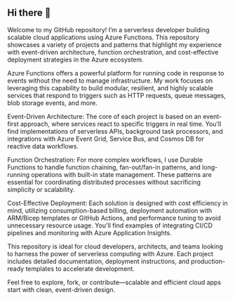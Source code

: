 ## Hi there 👋

Welcome to my GitHub repository! I’m a serverless developer building scalable cloud applications using Azure Functions. This repository showcases a variety of projects and patterns that highlight my experience with event-driven architecture, function orchestration, and cost-effective deployment strategies in the Azure ecosystem.

Azure Functions offers a powerful platform for running code in response to events without the need to manage infrastructure. My work focuses on leveraging this capability to build modular, resilient, and highly scalable services that respond to triggers such as HTTP requests, queue messages, blob storage events, and more.

Event-Driven Architecture: The core of each project is based on an event-first approach, where services react to specific triggers in real time. You’ll find implementations of serverless APIs, background task processors, and integrations with Azure Event Grid, Service Bus, and Cosmos DB for reactive data workflows.

Function Orchestration: For more complex workflows, I use Durable Functions to handle function chaining, fan-out/fan-in patterns, and long-running operations with built-in state management. These patterns are essential for coordinating distributed processes without sacrificing simplicity or scalability.

Cost-Effective Deployment: Each solution is designed with cost efficiency in mind, utilizing consumption-based billing, deployment automation with ARM/Bicep templates or GitHub Actions, and performance tuning to avoid unnecessary resource usage. You'll find examples of integrating CI/CD pipelines and monitoring with Azure Application Insights.

This repository is ideal for cloud developers, architects, and teams looking to harness the power of serverless computing with Azure. Each project includes detailed documentation, deployment instructions, and production-ready templates to accelerate development.

Feel free to explore, fork, or contribute—scalable and efficient cloud apps start with clean, event-driven design.
